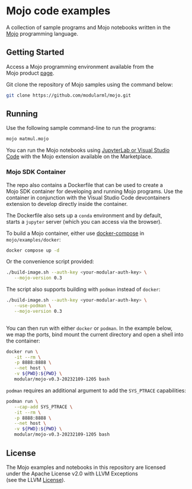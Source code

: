 # Mojo code examples

A collection of sample programs and Mojo notebooks written in the  
[Mojo](https://docs.modular.com/mojo/programming-manual.html) programming language.

## Getting Started

Access a Mojo programming environment available from the  
Mojo product [page](https://www.modular.com/mojo).

Git clone the repository of Mojo samples using the command below:

```bash
git clone https://github.com/modularml/mojo.git
```

## Running

Use the following sample command-line to run the programs:

```bash
mojo matmul.mojo
```

You can run the Mojo notebooks using [JupyterLab or Visual Studio  
Code](notebooks/README.md) with the Mojo extension available on the Marketplace.

### Mojo SDK Container

The repo also contains a Dockerfile that can be used to create a  
Mojo SDK container for developing and running Mojo programs. Use the  
container in conjunction with the Visual Studio Code devcontainers  
extension to develop directly inside the container.

The Dockerfile also sets up a `conda` environment and by default,  
starts a `jupyter` server (which you can access via the browser).

To build a Mojo container, either use
[docker-compose](https://docs.docker.com/compose/) in `mojo/examples/docker`:

```bash
docker compose up -d
```

Or the convenience script provided:

```bash
./build-image.sh --auth-key <your-modular-auth-key> \
   --mojo-version 0.3
```

The script also supports building with `podman` instead of `docker`:

```bash
./build-image.sh --auth-key <your-modular-auth-key> \
   --use-podman \
   --mojo-version 0.3
   
```

You can then run with either `docker` or `podman`. In the example below,  
we map the ports, bind mount the current directory and open a shell into  
the container:

```bash
docker run \
   -it --rm \
   -p 8888:8888 \
   --net host \
   -v ${PWD}:${PWD} \
   modular/mojo-v0.3-20232109-1205 bash
```

`podman` requires an additional argument to add the `SYS_PTRACE` capabilities:

```bash
podman run \
   --cap-add SYS_PTRACE \
   -it --rm \
   -p 8888:8888 \
   --net host \
   -v ${PWD}:${PWD} \
   modular/mojo-v0.3-20232109-1205 bash
```

## License

The Mojo examples and notebooks in this repository are licensed  
under the Apache License v2.0 with LLVM Exceptions  
(see the LLVM [License](https://llvm.org/LICENSE.txt)).
